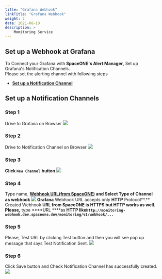 ```yaml
---
title: "Grafana Webhook"
linkTitle: "Grafana Webhook"
weight: 2
date: 2021-08-10
description: >
    Monitoring Service
---
```


## Set up a Webhook at Grafana
To Connect your Grafana with **SpaceONE's Alert Manager**, Set up Grafana's Notification Channels. <br>
Please set the alerting channel with following steps
* [**Set up a Notification Channel**](#set-up-a-notification-channels)

## Set up a Notification Channels

### Step 1
Drive to Grafana on Browser
![](/ko/docs/guides_v1/alert_manager/webhook_settings/grafana_webhook_img/grafana_webhook_img_01.png)

### Step 2
Drive to Notification Channel on Browser
![](/ko/docs/guides_v1/alert_manager/webhook_settings/grafana_webhook_img/grafana_webhook_img_02.png)

### Step 3
**Click `New Channel`**  **button**
![](/ko/docs/guides_v1/alert_manager/webhook_settings/grafana_webhook_img/grafana_webhook_img_03.png)

### Step 4
Type name, [**Webhook URL\(from SpaceONE\)**](./#webhook-list) **and Select Type of Channel as webhook**
![](/ko/docs/guides_v1/alert_manager/webhook_settings/grafana_webhook_img/grafana_webhook_img_04.png)
**Grafana** Webhook URL accepts only **HTTP** Protocol**.** <br>
Created Webhook ****URL from **SpaceONE** is **HTTPS** but **HTTP** works as well**.<br>
Please,** type ****URL ****as **HTTP  like`http://monitoring-webhook.dev.spaceone.dev/monitoring/v1/webhook/...`**<br>

### Step 5 
Please, Test URL by clicking Test button and then you will see pop up message that says Test Notification Sent.
![](/ko/docs/guides_v1/alert_manager/webhook_settings/grafana_webhook_img/grafana_webhook_img_05.png)

### Step 6
Click Save button and Check Notification Channel has successfully created.
![](/ko/docs/guides_v1/alert_manager/webhook_settings/grafana_webhook_img/grafana_webhook_img_06.png)
